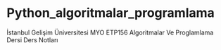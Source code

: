 # Python_algoritmalar_programlama
İstanbul Gelişim Üniversitesi MYO ETP156 Algoritmalar Ve Proglamlama Dersi Ders Notları 
